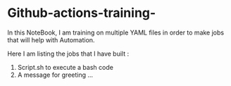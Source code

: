 # Github-actions-training-

In this NoteBook, I am training on multiple YAML files in order to make jobs that will help with Automation. 

Here I am listing the jobs that I have built : 

1. Script.sh to execute a bash code
2. A message for greeting
...
